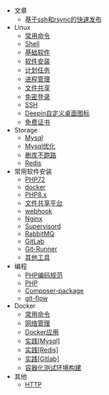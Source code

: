 - 文章
  - [基于ssh和rsync的快速发布](article/deploy.md) 
- Linux
  - [常用命令](linux/cmd.md)
  - [Shell](linux/shell.md)
  - [基础软件](linux/soft.md)
  - [软件安装](linux/install.md)
  - [计划任务](linux/crontab.md)
  - [进程管理](linux/process.md)
  - [文件共享](linux/samba.md)
  - [免密登录](linux/no-password.md)
  - [SSH](linux/ssh.md)
  - [Deepin自定义桌面图标](linux/deepin-icon.md)
  - [免费证书](linux/linux下生成免费证书.md)
- Storage
  - [Mysql](storage/mysql.md)
  - [Mysql优化](storage/MySQL优化.md)
  - [删库不跑路](storage/recovery-mysql.md)
  - [Redis](storage/redis.md)
- 常用软件安装
  - [PHP72](install/php72.md)
  - [docker](docker/install.md)
  - [PHP8.x](install/php8.md)
  - [文件共享平台](install/filesbrowser.md)
  - [webhook](install/webook.md)
  - [Nginx](install/soft-nginx.md)
  - [Supervisord](install/soft-supervisord.md)
  - [RabbitMQ](install/rabbitmq.md)
  - [GitLab](install/gitlab.md)
  - [Git-Runner](install/git-runner.md)
  - [其他工具](install/other.md)
- 编程
  - [PHP编码规范](program/standard-php7.md)
  - [PHP](program/php.md)
  - [Composer-package](program/composer-package.md)
  - [git-flow](program/gitflow.md)
- Docker
  - [常用命令](docker/cmd.md)
  - [网络管理](docker/network.md)
  - [Docker应用](docker/usages.md)
  - [实践[Mysql]](docker/docker-mysql.md)
  - [实践[Redis]](docker/docker-redis.md)
  - [实践[Gitlab]](docker/docker-gitlab.md)
  - [容器化测试环境构建](docker/test.md)
- 其他
  - [HTTP](other/http.md)
